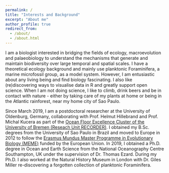 ```yaml
---
permalink: /
title: "Interests and Background"
excerpt: "About me"
author_profile: true
redirect_from: 
  - /about/
  - /about.html
---
```


I am a biologist interested in bridging the fields of ecology, macroevolution and palaeobiology to understand the mechanisms that generate and maintain biodiversity over large temporal and spatial scales. I have a theoretical ecology background and mainly use planktonic Foraminifera, a marine microfossil group, as a model system. However, I am entusiastic about any living being and find biology fascinating. I also like (re)discovering ways to visualise data in R and greatly support open science. When I am not doing science, I like to climb, drink beers and be in contact with nature - either by taking care of my plants at home or being in the Atlantic rainforest, near my home city of Sao Paulo. 

Since March 2019, I am a postdoctoral researcher at the University of Oldenburg, Germany, collaborating with Prof. Helmut Hillebrand and Prof. Michal Kucera as part of the [Ocean Floor Excellence Cluster of the University of Bremen (Reseach Unit RECORDER)](https://www.marum.de/en/The-Ocean-Floor.html). I obtained my B.Sc. degrees from the University of Sao Paulo in Brazil and moved to Europe in 2012 to follow the [Erasmus Mundus Master Programme in Evolutionary Biology (MEME)](https://www.evobio.eu) funded by the European Union. In 2019, I obtained a Ph.D. degree in Ocean and Earth Science from the National Oceanography Centre Southampton, UK under the supervision of Dr. Thomas Ezard. During my Ph.D. I also worked at the Natural History Museum in London with Dr. Giles Miller re-discovering a forgotten collection of planktonic Foraminifera.


